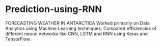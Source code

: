 # Prediction-using-RNN
FORECASTING WEATHER IN ANTARCTICA
Worked primarily on Data Analytics using Machine Learning techniques.
Compared efficiencies of different neural networks like CNN, LSTM and RNN using Keras and TensorFlow.
